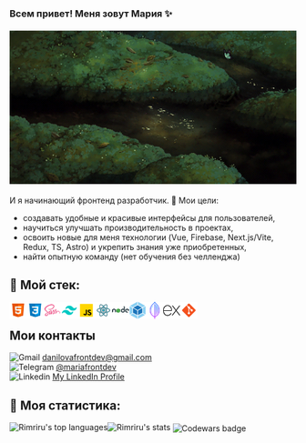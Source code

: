 ### Всем привет! Меня зовут Мария ✨
<p align="center">
 <img alt="Greeting gif" style="display: block; margin: 20px auto;" src="./images/greeting-gif.gif">
</p>

И я начинающий фронтенд разработчик. 🤠 Мои цели:
 - создавать удобные и красивые интерфейсы для пользователей, 
 - научиться улучшать производительность в проектах,
 - освоить новые для меня технологии (Vue, Firebase, Next.js/Vite, Redux, TS, Astro) и укрепить знания уже приобретенных,
 - найти опытную команду (нет обучения без челленджа)

## 👀 Мой стек:
  <img align="left" width="30" alt="HTML" src="./images/html.png" >
  <img align="left" width="30" alt="CSS" src="./images/css.png" >
  <img align="left" width="30" alt="Sass" src="./images/sass.png" >
  <img align="left" width="30" alt="Tailwind" src="./images/tailwind.svg" >
  <img align="left" width="30" alt="Javascript" src="./images/javascript.png" >
  <img align="left" width="30" alt="React" src="./images/react.png" >
  <img align="left" width="30" alt="Node.js" src="./images/nodejs.png" >
  <img align="left" width="30" alt="Webpack" src="./images/webpack.png" >
  <img align="left" width="30" alt="Mongo Db" src="./images/mongodb.png" >
  <img align="left" width="30" alt="Express.js" src="./images/expressjs.png" >
  <img align="left" width="30" alt="Git" src="./images/git.png" >
  <br>

## Мои контакты
<img width="16" src="https://img.icons8.com/color/48/gmail-new.png" alt="Gmail">      <danilovafrontdev@gmail.com>
<br>
<img width="16" src="https://img.icons8.com/color/48/telegram-app--v1.png" alt="Telegram">      [@mariafrontdev](https://t.me/mariafrontdev)
<br>
<img width="16" src="https://img.icons8.com/color/48/linkedin.png" alt="Linkedin">       [My LinkedIn Profile](https://www.linkedin.com/in/danilova-maria/)

## 🗿 Моя статистика:

<img alt="Rimriru's top languages" height="170" src="https://github-readme-stats.vercel.app/api/top-langs/?username=Rimriru&layout=compact&theme=transparent"><img alt="Rimriru's stats" src="https://github-readme-stats.vercel.app/api?username=Rimriru&show_icons=true&theme=transparent&rank_icon=percentile&hide=contribs">
<img align="center" alt="Codewars badge" src="https://www.codewars.com/users/Rimriru/badges/large">
